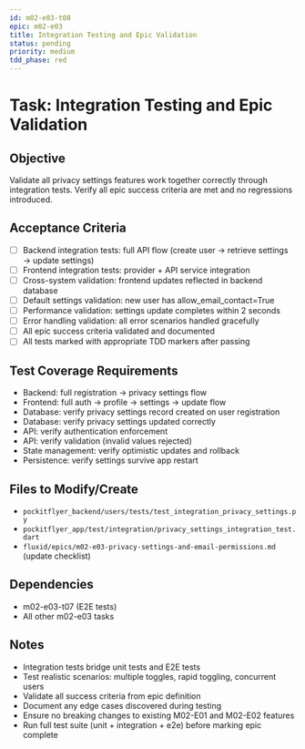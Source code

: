 ```yaml
---
id: m02-e03-t08
epic: m02-e03
title: Integration Testing and Epic Validation
status: pending
priority: medium
tdd_phase: red
---
```


# Task: Integration Testing and Epic Validation

## Objective
Validate all privacy settings features work together correctly through integration tests. Verify all epic success criteria are met and no regressions introduced.

## Acceptance Criteria
- [ ] Backend integration tests: full API flow (create user → retrieve settings → update settings)
- [ ] Frontend integration tests: provider + API service integration
- [ ] Cross-system validation: frontend updates reflected in backend database
- [ ] Default settings validation: new user has allow_email_contact=True
- [ ] Performance validation: settings update completes within 2 seconds
- [ ] Error handling validation: all error scenarios handled gracefully
- [ ] All epic success criteria validated and documented
- [ ] All tests marked with appropriate TDD markers after passing

## Test Coverage Requirements
- Backend: full registration → privacy settings flow
- Frontend: full auth → profile → settings → update flow
- Database: verify privacy settings record created on user registration
- Database: verify privacy settings updated correctly
- API: verify authentication enforcement
- API: verify validation (invalid values rejected)
- State management: verify optimistic updates and rollback
- Persistence: verify settings survive app restart

## Files to Modify/Create
- `pockitflyer_backend/users/tests/test_integration_privacy_settings.py`
- `pockitflyer_app/test/integration/privacy_settings_integration_test.dart`
- `fluxid/epics/m02-e03-privacy-settings-and-email-permissions.md` (update checklist)

## Dependencies
- m02-e03-t07 (E2E tests)
- All other m02-e03 tasks

## Notes
- Integration tests bridge unit tests and E2E tests
- Test realistic scenarios: multiple toggles, rapid toggling, concurrent users
- Validate all success criteria from epic definition
- Document any edge cases discovered during testing
- Ensure no breaking changes to existing M02-E01 and M02-E02 features
- Run full test suite (unit + integration + e2e) before marking epic complete
